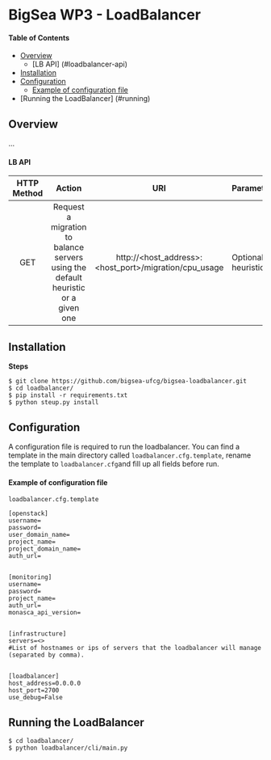 BigSea WP3 - LoadBalancer
=========================

#### Table of Contents

- [Overview](#overview)
    - [LB API] (#loadbalancer-api)
- [Installation](#installation)
- [Configuration](#configuration)
    - [Example of configuration file](#example-of-configuration-file)
- [Running the LoadBalancer] (#running)


## Overview

...

#### LB API

| HTTP Method | Action | URI | Parameters |
|:------------:|:--------------:|:-------------:|:-------------|
| GET | Request a migration to balance servers using the default heuristic or a given one | http://<host_address>:<host_port>/migration/cpu_usage | Optional: heuristic=<name> |




## Installation

**Steps**

    $ git clone https://github.com/bigsea-ufcg/bigsea-loadbalancer.git
    $ cd loadbalancer/
    $ pip install -r requirements.txt
    $ python steup.py install


## Configuration

A configuration file is required to run the loadbalancer. You can find a template in the main directory called
`loadbalancer.cfg.template`, rename the template to `loadbalancer.cfg`and fill up all fields before run.

#### Example of configuration file

`loadbalancer.cfg.template`

```
[openstack]
username=
password=
user_domain_name=
project_name=
project_domain_name=
auth_url=


[monitoring]
username=
password=
project_name=
auth_url=
monasca_api_version=


[infrastructure]
servers=<>
#List of hostnames or ips of servers that the loadbalancer will manage (separated by comma).


[loadbalancer]
host_address=0.0.0.0
host_port=2700
use_debug=False
```


## Running the LoadBalancer

    $ cd loadbalancer/
    $ python loadbalancer/cli/main.py

